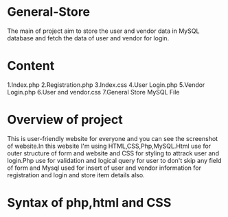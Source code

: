 # General-Store
The main of project  aim to store the user and vendor data in MySQL database and fetch the data of user and vendor for login.
# Content
1.Index.php
2.Registration.php
3.Index.css
4.User Login.php
5.Vendor Login.php
6.User and vendor.css
7.General Store MySQL File

# Overview of project
This is user-friendly website for everyone and you can see the screenshot of website.In this website I'm using HTML,CSS,Php,MySQL.Html use for outer structure of form and website and CSS for styling to attrack user and login.Php use for validation and logical query for user to don't skip any field of form and Mysql used for insert of user and vendor information for registration and login and store item details also.

# Syntax of php,html and CSS
<?php
------;
------;
?>

<!Doctype HTML>
<title></title>
<head></head>
<style>
</style>
<form method="post or get" action="#">
 </form>
<body></body>
</html>

